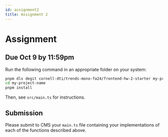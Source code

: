 ```yaml
---
id: assignment2
title: Assignment 2
---
```


# Assignment

## Due Oct 9 by 11:59pm

Run the following command in an appropriate folder on your system:

```bash
pnpm dlx degit cornell-dti/trends-mono-fa24/frontend-hw-2-starter my-project-name
cd my-project-name
pnpm install
```

Then, see `src/main.ts` for instructions.

## Submission

Please submit to CMS your `main.ts` file containing your implementations of
each of the functions described above.
